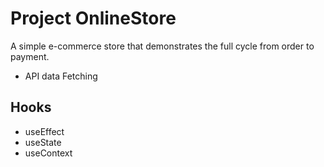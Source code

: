 # Project OnlineStore

A simple e-commerce store that demonstrates the full cycle from order to payment.

- API data Fetching

## Hooks

- useEffect
- useState
- useContext
